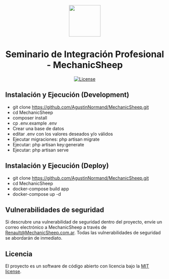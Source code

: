 <p align="center"><a href="https://laravel.com" target="_blank"><img src="https://lh3.googleusercontent.com/proxy/7fZt14QvAaP2TEmzjxK0cOeTNLdvM0_j2IWOZaUuqgkFlyHc1d3y8EUP7NwuqDb0vtf8_nJPlpkziVsBqUmBplGSdUmQjQ0Iv8Z16I-prgORXLGRfzhiEhxbapEpPSQ" width="100"></a></p>

<h1 align="center">Seminario de Integración Profesional - MechanicSheep</h1>
<p align="center">
<a href="https://packagist.org/packages/laravel/framework"><img src="https://img.shields.io/packagist/l/laravel/framework" alt="License"></a>
</p>

## Instalación y Ejecución (Development)

* git clone https://github.com/AgustinNormand/MechanicSheep.git
* cd MechanicSheep
* composer install
* cp .env.example .env
* Crear una base de datos
* editar .env con los valores deseados y/o válidos
* Ejecutar migraciones: php artisan migrate
* Ejecutar: php artisan key:generate
* Ejecutar: php artisan serve

## Instalación y Ejecución (Deploy)

* git clone https://github.com/AgustinNormand/MechanicSheep.git
* cd MechanicSheep
* docker-compose build app
* docker-compose up -d

## Vulnerabilidades de seguridad

Si descrubre una vulnerabilidad de seguridad dentro del proyecto, envíe un correo electrónico a MechanicSheep a través de [Renault@MechanicSheep.com.ar](mailto:Renault@MechanicSheep.com.ar). Todas las vulnerabilidades de seguridad se abordarán de inmediato.

## Licencia

El proyecto es un software de código abierto con licencia bajo la [MIT license](https://opensource.org/licenses/MIT).
